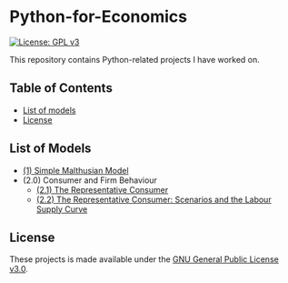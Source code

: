 # Python-for-Economics
[![License: GPL v3](https://img.shields.io/badge/License-GPLv3-blue.svg)](https://www.gnu.org/licenses/gpl-3.0)

This repository contains Python-related projects I have worked on. 

## Table of Contents
- [List of models](#List-Models)
- [License](#License)

## List of Models <a name="List-Models"></a>
- [(1) Simple Malthusian Model](https://github.com/lj-valencia/Python-for-Economics/blob/master/Malthusian%20Model.ipynb)
- (2.0) Consumer and Firm Behaviour
  - [(2.1) The Representative Consumer](https://github.com/lj-valencia/Python-for-Economics/blob/master/One-Period%20Macroeconomic%20Model%20-%20The%20Representative%20Consumer.ipynb)
  - [(2.2) The Representative Consumer: Scenarios and the Labour Supply Curve]()
## License <a name="License"></a>
These projects is made available under the [GNU General Public License v3.0](https://www.gnu.org/licenses/gpl-3.0.en.html).
